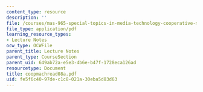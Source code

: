 ```yaml
---
content_type: resource
description: ''
file: /courses/mas-965-special-topics-in-media-technology-cooperative-machines-fall-2003/fe5f6c4097dec1c8021a30eba5d83d63_coopmachread08a.pdf
file_type: application/pdf
learning_resource_types:
- Lecture Notes
ocw_type: OCWFile
parent_title: Lecture Notes
parent_type: CourseSection
parent_uid: 649ab72a-e5e3-4b6e-b47f-1728eca126ad
resourcetype: Document
title: coopmachread08a.pdf
uid: fe5f6c40-97de-c1c8-021a-30eba5d83d63
---
```

